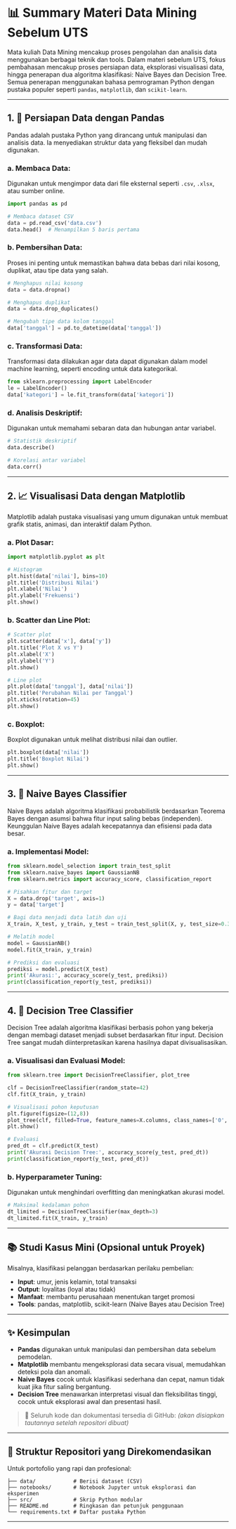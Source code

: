 # 📊 Summary Materi Data Mining Sebelum UTS

Mata kuliah Data Mining mencakup proses pengolahan dan analisis data menggunakan berbagai teknik dan tools. Dalam materi sebelum UTS, fokus pembahasan mencakup proses persiapan data, eksplorasi visualisasi data, hingga penerapan dua algoritma klasifikasi: Naive Bayes dan Decision Tree. Semua penerapan menggunakan bahasa pemrograman Python dengan pustaka populer seperti `pandas`, `matplotlib`, dan `scikit-learn`.

---

## 1. 📁 Persiapan Data dengan Pandas

Pandas adalah pustaka Python yang dirancang untuk manipulasi dan analisis data. Ia menyediakan struktur data yang fleksibel dan mudah digunakan.

### a. Membaca Data:
Digunakan untuk mengimpor data dari file eksternal seperti `.csv`, `.xlsx`, atau sumber online.
```python
import pandas as pd 

# Membaca dataset CSV
data = pd.read_csv('data.csv')
data.head()  # Menampilkan 5 baris pertama
```

### b. Pembersihan Data:
Proses ini penting untuk memastikan bahwa data bebas dari nilai kosong, duplikat, atau tipe data yang salah.
```python
# Menghapus nilai kosong
data = data.dropna()

# Menghapus duplikat
data = data.drop_duplicates()

# Mengubah tipe data kolom tanggal
data['tanggal'] = pd.to_datetime(data['tanggal'])
```

### c. Transformasi Data:
Transformasi data dilakukan agar data dapat digunakan dalam model machine learning, seperti encoding untuk data kategorikal.
```python
from sklearn.preprocessing import LabelEncoder
le = LabelEncoder()
data['kategori'] = le.fit_transform(data['kategori'])
```

### d. Analisis Deskriptif:
Digunakan untuk memahami sebaran data dan hubungan antar variabel.
```python
# Statistik deskriptif
data.describe()

# Korelasi antar variabel
data.corr()
```

---

## 2. 📈 Visualisasi Data dengan Matplotlib

Matplotlib adalah pustaka visualisasi yang umum digunakan untuk membuat grafik statis, animasi, dan interaktif dalam Python.

### a. Plot Dasar:
```python
import matplotlib.pyplot as plt

# Histogram
plt.hist(data['nilai'], bins=10)
plt.title('Distribusi Nilai')
plt.xlabel('Nilai')
plt.ylabel('Frekuensi')
plt.show()
```

### b. Scatter dan Line Plot:
```python
# Scatter plot
plt.scatter(data['x'], data['y'])
plt.title('Plot X vs Y')
plt.xlabel('X')
plt.ylabel('Y')
plt.show()

# Line plot
plt.plot(data['tanggal'], data['nilai'])
plt.title('Perubahan Nilai per Tanggal')
plt.xticks(rotation=45)
plt.show()
```

### c. Boxplot:
Boxplot digunakan untuk melihat distribusi nilai dan outlier.
```python
plt.boxplot(data['nilai'])
plt.title('Boxplot Nilai')
plt.show()
```

---

## 3. 🤖 Naive Bayes Classifier

Naive Bayes adalah algoritma klasifikasi probabilistik berdasarkan Teorema Bayes dengan asumsi bahwa fitur input saling bebas (independen). Keunggulan Naive Bayes adalah kecepatannya dan efisiensi pada data besar.

### a. Implementasi Model:
```python
from sklearn.model_selection import train_test_split
from sklearn.naive_bayes import GaussianNB
from sklearn.metrics import accuracy_score, classification_report

# Pisahkan fitur dan target
X = data.drop('target', axis=1)
y = data['target']

# Bagi data menjadi data latih dan uji
X_train, X_test, y_train, y_test = train_test_split(X, y, test_size=0.3, random_state=42)

# Melatih model
model = GaussianNB()
model.fit(X_train, y_train)

# Prediksi dan evaluasi
prediksi = model.predict(X_test)
print('Akurasi:', accuracy_score(y_test, prediksi))
print(classification_report(y_test, prediksi))
```

---

## 4. 🌳 Decision Tree Classifier

Decision Tree adalah algoritma klasifikasi berbasis pohon yang bekerja dengan membagi dataset menjadi subset berdasarkan fitur input. Decision Tree sangat mudah diinterpretasikan karena hasilnya dapat divisualisasikan.

### a. Visualisasi dan Evaluasi Model:
```python
from sklearn.tree import DecisionTreeClassifier, plot_tree

clf = DecisionTreeClassifier(random_state=42)
clf.fit(X_train, y_train)

# Visualisasi pohon keputusan
plt.figure(figsize=(12,8))
plot_tree(clf, filled=True, feature_names=X.columns, class_names=['0','1'])
plt.show()

# Evaluasi
pred_dt = clf.predict(X_test)
print('Akurasi Decision Tree:', accuracy_score(y_test, pred_dt))
print(classification_report(y_test, pred_dt))
```

### b. Hyperparameter Tuning:
Digunakan untuk menghindari overfitting dan meningkatkan akurasi model.
```python
# Maksimal kedalaman pohon
dt_limited = DecisionTreeClassifier(max_depth=3)
dt_limited.fit(X_train, y_train)
```

---

## 📚 Studi Kasus Mini (Opsional untuk Proyek)
Misalnya, klasifikasi pelanggan berdasarkan perilaku pembelian:
- **Input**: umur, jenis kelamin, total transaksi
- **Output**: loyalitas (loyal atau tidak)
- **Manfaat**: membantu perusahaan menentukan target promosi
- **Tools**: pandas, matplotlib, scikit-learn (Naive Bayes atau Decision Tree)

---

## ✨ Kesimpulan
- **Pandas** digunakan untuk manipulasi dan pembersihan data sebelum pemodelan.
- **Matplotlib** membantu mengeksplorasi data secara visual, memudahkan deteksi pola dan anomali.
- **Naive Bayes** cocok untuk klasifikasi sederhana dan cepat, namun tidak kuat jika fitur saling bergantung.
- **Decision Tree** menawarkan interpretasi visual dan fleksibilitas tinggi, cocok untuk eksplorasi awal dan presentasi hasil.

> 📌 Seluruh kode dan dokumentasi tersedia di GitHub: *(akan disiapkan tautannya setelah repositori dibuat)*

---

## 📁 Struktur Repositori yang Direkomendasikan
Untuk portofolio yang rapi dan profesional:

```
├── data/            # Berisi dataset (CSV)
├── notebooks/       # Notebook Jupyter untuk eksplorasi dan eksperimen
├── src/             # Skrip Python modular
├── README.md        # Ringkasan dan petunjuk penggunaan
└── requirements.txt # Daftar pustaka Python
```

---
